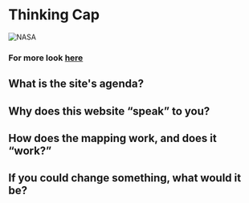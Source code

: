 # Thinking Cap

![NASA](https://svs.gsfc.nasa.gov/vis/a000000/a004800/a004890/geocarb_4k_FINAL_STILL.4336.jpg)


### For more look [here](https://svs.gsfc.nasa.gov/cgi-bin/details.cgi?aid=4890)

## What is the site's agenda?

## Why does this website “speak” to you?

## How does the mapping work, and does it “work?”

## If you could change something, what would it be?
